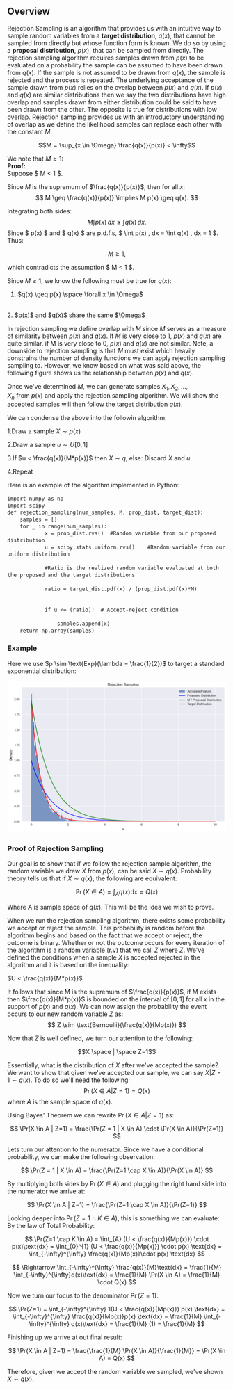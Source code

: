 
<script src="https://polyfill.io/v3/polyfill.min.js?features=es6"></script>
<script id="MathJax-script" async src="https://cdn.jsdelivr.net/npm/mathjax@3/es5/tex-mml-chtml.js"></script>
<script type="text/x-mathjax-config">
    MathJax.Hub.Config({
      tex2jax: {
        skipTags: ['script', 'noscript', 'style', 'textarea', 'pre'],
        inlineMath: [['\\(','\\)'], ['$', '$']]
      }
    });
  </script>
  <script src="https://cdn.mathjax.org/mathjax/latest/MathJax.js?config=TeX-AMS-MML_HTMLorMML" type="text/javascript"></script>

## Overview
Rejection Sampling is an algorithm that provides us with an intuitive way to sample random variables from a **target distribution**, $q(x)$, that cannot be sampled from directly but whose function form is known. We do so by using a **proposal distribution**, $p(x)$, that can be sampled from directly. The rejection sampling algorithm requires samples drawn from $p(x)$ to be evaluated on a probability the sample can be assumed to have been drawn from $q(x)$. If the sample is not assumed to be drawn from $q(x)$, the sample is rejected and the process is repeated. The underlying acceptance of the sample drawn from $p(x)$ relies on the overlap between $p(x)$ and $q(x)$. If $p(x)$ and $q(x)$ are similar distributions then we say the two distributions have high overlap and samples drawn from either distribution could be said to have been drawn from the other. The opposite is true for distributions with low overlap. Rejection sampling provides us with an introductory understanding of overlap as we define the likelihood samples can replace each other with the constant $M$: 

$$M = \sup_{x \in \Omega} \frac{q(x)}{p(x)} < \infty$$

We note that $M \geq 1$:
<br>
**Proof:**
<br>
Suppose $ M < 1 $.

Since $M$ is the supremum of $\frac{q(x)}{p(x)}$, then for all $x$:
$$
M \geq \frac{q(x)}{p(x)} \implies M p(x) \geq q(x).
$$

Integrating both sides:
$$
M \int p(x) \, dx \geq \int q(x) \, dx.
$$
Since $ p(x) $ and $ q(x) $ are p.d.f.s, $ \int p(x) \, dx = \int q(x) \, dx = 1 $. Thus:

$$
M \geq 1,
$$

which contradicts the assumption $ M < 1 $. 




Since $M \geq 1$, we know the following must be true for $q(x)$:
<br>
1. $q(x) \geq p(x) \space  \forall x \in \Omega$
<br>
2. $p(x)$ and $q(x)$ share the same $\Omega$


In rejection sampling we define overlap with $M$ since $M$ serves as a measure of similarity between $p(x)$ and $q(x)$. If $M$ is very close to 1, $p(x)$ and $q(x)$ are quite similar. if M is very close to 0, $p(x)$ and $q(x)$ are not similar. Note, a downside to rejection sampling is that $M$ must exist which heavily constrains the number of density functions we can apply rejection sampling sampling to. However, we know based on what was said above, the following figure shows us the relationship between $p(x)$ and $q(x)$.


Once we've determined $M$, we can generate samples $X_1,X_2,…,X_n$ from $p(x)$ and apply the rejection sampling algorithm. We will show the accepted samples will then follow the target distribution $q(x)$.

We can condense the above into the followin algorithm:

1.Draw a sample $X \sim p(x)$

2.Draw a sample $u \sim U[0,1]$

3.If
$u < \frac{q(x)}{M*p(x)}$ then $X \sim q$,  else: Discard $X$ and $u$

4.Repeat


Here is an example of the algorithm implemented in Python:
```
import numpy as np
import scipy
def rejection_sampling(num_samples, M, prop_dist, target_dist):
    samples = []
    for _ in range(num_samples):
            x = prop_dist.rvs()  #Random variable from our proposed distribution
            u = scipy.stats.uniform.rvs()    #Random variable from our uniform distribution
                
            #Ratio is the realized random variable evaluated at both the proposed and the target distributions

            ratio = target_dist.pdf(x) / (prop_dist.pdf(x)*M)
            
            
            if u <= (ratio):  # Accept-reject condition
                
                samples.append(x)
    return np.array(samples)
```
### Example
Here we use $p \sim \text{Exp}(\lambda = \frac{1}{2})$ to target a standard exponential distribution:

![RS Exp Example](/assets/rejection_sampling_example.png)

### Proof of Rejection Sampling
Our goal is to show that if we follow the rejection sample algorithm, the random variable we drew $X$ from $p(x)$, can be said $X \sim q(x)$. Probability theory tells us that if  $X \sim q(x)$, the following are equivalent:

$$\Pr(X \in A) = \int_A q(x)\text{dx} = Q(x)$$

Where $A$ is sample space of $q(x)$. This will be the idea we wish to prove.

When we run the rejection sampling algorithm, there exists some probability we accept or reject the sample. This probability is random before the algorithm begins and based on the fact that we accept or reject, the outcome is binary. Whether or not the outcome occurs for every iteration of the algorithm is a random variable (r.v) that we call $Z$ where $Z$. We've defined the conditions when a sample $X$ is accepted rejected in the algorithm and it is based on the inequality:

$U < \frac{q(x)}{M*p(x)}$ 

It follows that since M is the supremum of $\frac{q(x)}{p(x)}$, if M exists then $\frac{q(x)}{M*p(x)}$ is bounded on the interval of $[0,1]$ for all $x$ in the support of $p(x)$ and $q(x)$. We can now assign the probability the event occurs to our new random variable $Z$ as:
$$
Z \sim  \text{Bernoulli}(\frac{q(x)}{Mp(x)})
$$

Now that $Z$ is well defined, we turn our attention to the following:

$$X \space | \space Z=1$$

Essentially, what is the distribution of $X$ after we've accepted the sample? We want to show that given we've accepted our sample, we can say $X|Z=1 \sim q(x)$. To do so we'll need the following:
$$\Pr(X \in A | Z=1) = Q(x)$$
where $A$ is the sample space of $q(x)$.

Using Bayes' Theorem we can rewrite $\Pr(X \in A | Z=1)$ as:

$$
\Pr(X \in A | Z=1) = \frac{\Pr(Z = 1 | X \in A) \cdot \Pr(X \in A)}{\Pr(Z=1)}
$$

Lets turn our attention to the numerator. Since we have a conditional probability, we can make the following observation:

$$
\Pr(Z = 1 | X \in A) = \frac{\Pr(Z=1 \cap X \in A)}{\Pr(X \in A)}
$$

By multiplying both sides by $\Pr(X \in A)$ and plugging the right hand side into the numerator we arrive at:

$$
\Pr(X \in A | Z=1) = \frac{\Pr(Z=1 \cap X \in A)}{\Pr(Z=1)}
$$

Looking deeper into $\Pr(Z=1 \cap K \in A)$, this is something we can evaluate:
By the law of Total Probability:

$$
\Pr(Z=1 \cap K \in A) = \int_{A} (U < \frac{q(x)}{Mp(x)}) \cdot p(x)\text{dx} = \iint_{0}^{1} (U < \frac{q(x)}{Mp(x)}) \cdot p(x) \text{dx} = \int_{-\infty}^{\infty} \frac{q(x)}{Mp(x)}\cdot p(x) \text{dx}
$$

$$
\Rightarrow \int_{-\infty}^{\infty} \frac{q(x)}{M}\text{dx} = \frac{1}{M} \int_{-\infty}^{\infty}q(x)\text{dx} = \frac{1}{M} \Pr(X \in A) = \frac{1}{M} \cdot Q(x)
$$

Now we turn our focus to the denominator $\Pr(Z=1)$. 

$$
\Pr(Z=1) = \int_{-\infty}^{\infty} 1(U < \frac{q(x)}{Mp(x)}) p(x) \text{dx} = \int_{-\infty}^{\infty} \frac{q(x)}{Mp(x)}p(x) \text{dx} = \frac{1}{M} \int_{-\infty}^{\infty} q(x)\text{dx} = \frac{1}{M} (1) = \frac{1}{M}
$$

Finishing up we arrive at out final result:

$$
\Pr(X \in A | Z=1) = \frac{\frac{1}{M} \Pr(X \in A)}{\frac{1}{M}} = \Pr(X \in A) = Q(x)
$$

Therefore, given we accept the random variable we sampled, we've shown $X \sim q(x)$.
